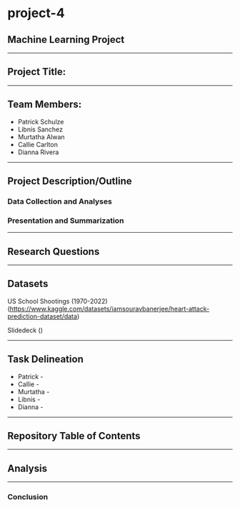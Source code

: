 # project-4
## Machine Learning Project
-------------------------------------------------------------------------------

## Project Title:

-------------------------------------------------------------------------------

## Team Members:
* Patrick Schulze
* Libnis Sanchez
* Murtatha Alwan
* Callie Carlton
* Dianna Rivera

-------------------------------------------------------------------------------

## Project Description/Outline
### Data Collection and Analyses


### Presentation and Summarization 


-------------------------------------------------------------------------------

## Research Questions


-------------------------------------------------------------------------------

## Datasets
US School Shootings (1970-2022)
(https://www.kaggle.com/datasets/iamsouravbanerjee/heart-attack-prediction-dataset/data)

Slidedeck
()

-------------------------------------------------------------------------------

## Task Delineation
* Patrick - 
* Callie - 
* Murtatha - 
* Libnis - 
* Dianna - 

-------------------------------------------------------------------------------

## Repository Table of Contents


-------------------------------------------------------------------------------

## Analysis


-------------------------------------------------------------------------------

### Conclusion
